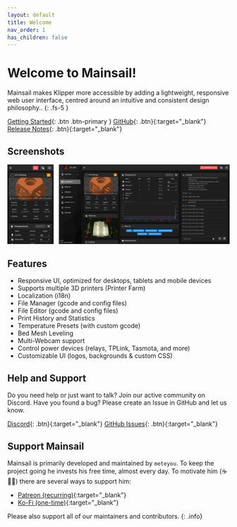 ```yaml
---
layout: default
title: Welcome
nav_order: 1
has_children: false
---
```


# Welcome to Mainsail!
Mainsail makes Klipper more accessible by adding a lightweight, responsive web user interface, centred around an intuitive and consistent design philosophy..
{: .fs-5 }

[Getting Started](/setup){: .btn .btn-primary }
[GitHub](https://github.com/mainsail-crew/mainsail){: .btn}{:target="_blank"}
[Release Notes](https://github.com/mainsail-crew/mainsail/releases){: .btn}{:target="_blank"}

## Screenshots
![Dashboard](assets/img/screenshot.png)

## Features 
- Responsive UI, optimized for desktops, tablets and mobile devices
- Supports multiple 3D printers (Printer Farm)
- Localization (i18n)
- File Manager (gcode and config files)
- File Editor (gcode and config files)
- Print History and Statistics
- Temperature Presets (with custom gcode)
- Bed Mesh Leveling
- Multi-Webcam support
- Control power devices (relays, TPLink, Tasmota, and more)
- Customizable UI (logos, backgrounds & custom CSS)

## Help and Support
Do you need help or just want to talk? Join our active community on Discord. 
Have you found a bug? Please create an Issue in GitHub and let us know.

[Discord](https://discord.gg/skWTwTD){: .btn}{:target="_blank"}
[GitHub Issues](https://github.com/mainsail-crew/mainsail/issues){: .btn}{:target="_blank"}

## Support Mainsail
Mainsail is primarily developed and maintained by `meteyou`. To keep the project going he invests his free time, almost every day. To motivate him (☕🍺😜) there are several ways to support him:

- [Patreon (recurring)](https://patreon.com/meteyou){:target="_blank"}
- [Ko-Fi (one-time)](https://ko-fi.com/mainsail){:target="_blank"}

Please also support all of our maintainers and contributors.
{: .info}

